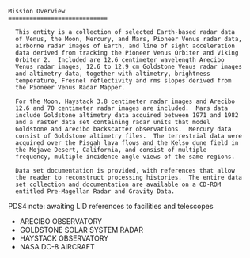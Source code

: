 
 
 
    Mission Overview
    ============================
 
      This entity is a collection of selected Earth-based radar data
      of Venus, the Moon, Mercury, and Mars, Pioneer Venus radar data,
      airborne radar images of Earth, and line of sight acceleration
      data derived from tracking the Pioneer Venus Orbiter and Viking
      Orbiter 2.  Included are 12.6 centimeter wavelength Arecibo
      Venus radar images, 12.6 to 12.9 cm Goldstone Venus radar images
      and altimetry data, together with altimetry, brightness
      temperature, Fresnel reflectivity and rms slopes derived from
      the Pioneer Venus Radar Mapper.
 
      For the Moon, Haystack 3.8 centimeter radar images and Arecibo
      12.6 and 70 centimeter radar images are included.  Mars data
      include Goldstone altimetry data acquired between 1971 and 1982
      and a raster data set containing radar units that model
      Goldstone and Arecibo backscatter observations.  Mercury data
      consist of Goldstone altimetry files.  The terrestrial data were
      acquired over the Pisgah lava flows and the Kelso dune field in
      the Mojave Desert, California, and consist of multiple
      frequency, multiple incidence angle views of the same regions.
 
      Data set documentation is provided, with references that allow
      the reader to reconstruct processing histories.  The entire data
      set collection and documentation are available on a CD-ROM
      entitled Pre-Magellan Radar and Gravity Data.
 
 
PDS4 note: awaiting LID references to facilities and telescopes
- ARECIBO OBSERVATORY
- GOLDSTONE SOLAR SYSTEM RADAR
- HAYSTACK OBSERVATORY
- NASA DC-8 AIRCRAFT
        